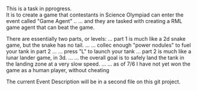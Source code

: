This is a task in pprogress.  
It is to create a game that contestants in Science Olympiad can enter the event called "Game Agent" .. 
... and they are tasked with creating a RML game agent that can beat the game. 

There are essentially two parts, or levels:
... part 1 is much like a 2d snake game, but the snake has no tail.
... ... collec enough "power nodules" to fuel your tank in part 2
... ... press "L" to launch your tank
... part 2 is much like a lunar lander game, in 3d. 
... ... the overall goal is to safely land the tank in the landing zone at a very slow speed. 
... ... as of 7/6 I have not yet won the game as a human player, without cheating

The current Event Description will be in a second file on this git project. 
